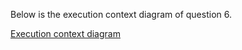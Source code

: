 Below is the execution context diagram of question 6.

[Execution context diagram](./JS%20Q6%20Diagram.png)